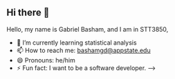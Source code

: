 ## Hi there 👋

Hello, my name is Gabriel Basham, and I am in STT3850,
- 🌱 I’m currently learning statistical analysis
- 📫 How to reach me: bashamgd@appstate.edu
- 😄 Pronouns: he/him
- ⚡ Fun fact: I want to be a software developer.
-->
